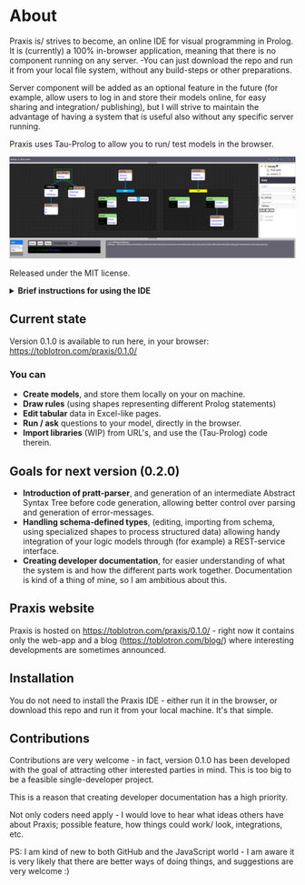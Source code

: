 # About
Praxis is/ strives to become, an online IDE for visual programming in Prolog. It is (currently) a 100% in-browser application, meaning that there is no component running on any server. -You can just download the repo and run it from your local file system, without any build-steps or other preparations.

Server component will be added as an optional feature in the future (for example, allow users to log in and store their models online, for easy sharing and integration/ publishing), but I will strive to maintain the advantage of having a system that is useful also without any specific server running.

Praxis uses Tau-Prolog to allow you to run/ test models in the browser.

![An image of a Praxis example](https://github.com/toblotron/Trafo/blob/master/familybanner.png?raw=true)

Released under the MIT license.
<details><summary><b>Brief instructions for using the IDE</b></summary

A Praxis "model" is the same as the entire project - it's what we will load, save and edit with the Praxis IDE.

<h6>General about the UI</h6>

* Add/ delete/ rename project pages/ tables/ folders by right-clicking a node in the tree-menu, and selecting the appropriate action
* Reorder nodes in the tree-menu by drag-and-drop
* Click any item in the tree-menu to view and edit it.
* Load and Save models to your local machine, with the Upload and Download buttons on the top right
* You can hide/show the different panels that make up the UI, by clicking on their (darker) mid-bar, or by using Ctrl-ArrowButtons.

<h6>Model creation and Settings</h6>

* Create a new model by loading/ reloading the page - you will arrive at the "Settings" page
* Give the model a name in the Name box (will decide file-name)
* Under "Standard Tau-Prolog libraries", mark the ones you want to use
* When on another page, reach this "Settings"-page by clicking the project name-node in the tree-menu

<h6>Editing drawings</h6>

* Create a new drawing-page by right-clicking its desired location in the tree-menu, and selecting "Add rules page" (the select the page in the tree, if not already done)
* Drag shapes from the palette, and edit their contents in the side-panel
* Click empty space to deselect shape, and view palette
* Connect shapes by dragging from their bottom, to the top of the shape you want to be evaluated afterwards
* Toggle connection function between "AND THEN" and "OR ELSE" by right-clicking them
* Delete shapes and connections by marking them and pressing Delete
* Mark one/several shapes and copy/ paste them, with Ctrl-C and Ctrl-V
* Pan by moving the mouse with RMB (Right Mouse Button) pressed
* Zoom by rolling the mouse-wheel with RMB pressed

<h6>Executing rules</h6

* Select the Test-tab in the bottom panel
* Enter a query and press Query, in order to execute that query. A query must end with a "." (full stop)
* Press Next to see if there is more than one possible result
* Press Reset to compile/ recompile your code from the model - <b>OTHERWISE</b> you will not get your updated code from changes in the model(!)
* Set Execution limit to decide how many levels of calls you want to allow (limits the risk of endless recursions)

<h6>Editing tables</h6>

* Create a new table by right-clicking its desired location in the tree-menu, and selecting "Add data table" (the select the table in the tree, if not already done)
* Give the table a better name than the default-generated one, in the side panel (best if this is a Prolog Atom - starts with lowercase letter, containing only alphanumeric characters or "_" (underscore))
* Decide what number of columns you want, with the [+] and [-] buttons
* Decide data-type for each column, and give them good names
* Add new row by adding something in the lowermost row, and pressing Return
* If you change the number of columns in a table that you are using in a drawing, you must go to the table-referring shape, select it and press Ok to get the new (correct) number of columns.

<h6>Files</h6>

* Load and Save models to your local machine, with the Upload and Download buttons on the top right
* Download Prolog code / Tau-Prolog js-package generated from your model, by going to the Files-tab in the bottom panel, and clicking "Download" (Prolog code) or "Download module" (Tau-Prolog js-package)

</details>

## Current state
Version 0.1.0 is available to run here, in your browser: https://toblotron.com/praxis/0.1.0/

### You can
* **Create models**, and store them locally on your on machine.
* **Draw rules** (using shapes representing different Prolog statements)
* **Edit tabular** data in Excel-like pages.
* **Run / ask** questions to your model, directly in the browser.
* **Import libraries** (WIP) from URL's, and use the (Tau-Prolog) code therein. 

## Goals for next version (0.2.0)
* **Introduction of pratt-parser**, and generation of an intermediate Abstract Syntax Tree before code generation, allowing better control over parsing and generation of error-messages.
* **Handling schema-defined types**, (editing, importing from schema, using specialized shapes to process structured data) allowing handy integration of your logic models through (for example) a REST-service interface. 
* **Creating developer documentation**, for easier understanding of what the system is and how the different parts work together. Documentation is kind of a thing of mine, so I am ambitious about this.

## Praxis website
Praxis is hosted on https://toblotron.com/praxis/0.1.0/ - right now it contains only the web-app and a blog (https://toblotron.com/blog/) where interesting developments are sometimes announced.

## Installation

You do not need to install the Praxis IDE - either run it in the browser, or download this repo and run it from your local machine. It's that simple.

## Contributions

Contributions are very welcome - in fact, version 0.1.0 has been developed with the goal of attracting other interested parties in mind. This is too big to be a feasible single-developer project.

This is a reason that creating developer documentation has a high priority.

Not only coders need apply - I would love to hear what ideas others have about Praxis; possible feature, how things could work/ look, integrations, etc. 

PS: I am kind of new to both GitHub and the JavaScript world - I am aware it is very likely that there are better ways of doing things, and suggestions are very welcome :)
